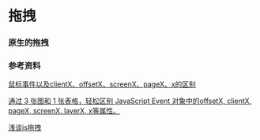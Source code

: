 # 拖拽

### 原生的拖拽


### 参考资料
[鼠标事件以及clientX、offsetX、screenX、pageX、x的区别](https://blog.csdn.net/weixin_41342585/article/details/80659736)

[通过 3 张图和 1 张表格，轻松区别 JavaScript Event 对象中的offsetX, clientX, pageX, screenX, layerX, x等属性。](https://www.cnblogs.com/jiangxiaobo/p/6593584.html)

[浅谈js拖拽](https://www.jianshu.com/p/000b178640d2)
